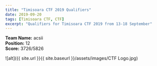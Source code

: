 ```yaml
---
title: "Timisoara CTF 2019 Qualifiers"
date: 2019-09-20
tags: [Timisoara CTF, CTF]
excerpt: "Qualifiers for Timisoara CTF 2019 from 13-18 September"
--- 
```


**Team Name:** acsii  
**Position:** 12  
**Score:** 3726/5826

![alt]({{ site.url }}{{ site.baseurl }}/assets/images/CTF Logo.jpg)

